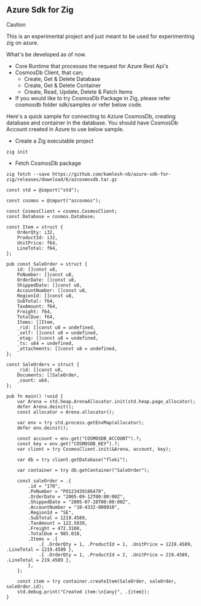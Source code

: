 ## Azure Sdk for Zig

> [!CAUTION]
> This is an experimental project and just meant to be used for experimenting zig on azure. 

What's be developed as of now.
- Core Runtime that processes the request for Azure Rest Api's
- CosmosDb Client, that can;
    - Create, Get & Delete Database
    - Create, Get & Delete Container
    - Create, Read, Update, Delete & Patch Items
- If you would like to try CosmosDb Package in Zig, please refer cosmosdb folder sdk/samples or refer below code.


Here's a quick sample for connecting to Aziure CosmosDb, creating database and container in the database. You should have CosmosDb Account created in Azure to use below sample.

- Create a Zig executable project 

```zig init```
- Fetch CosmosDb package

```
zig fetch --save https://github.com/kamlesh-nb/azure-sdk-for-zig/releases/download/6/azcosmosdb.tar.gz
```

```zig
const std = @import("std");

const cosmos = @import("azcosmos");

const CosmosClient = cosmos.CosmosClient;
const Database = cosmos.Database;

const Item = struct {
    OrderQty: i32,
    ProductId: i32,
    UnitPrice: f64,
    LineTotal: f64,
};

pub const SaleOrder = struct {
    id: []const u8,
    PoNumber: []const u8,
    OrderDate: []const u8,
    ShippedDate: []const u8,
    AccountNumber: []const u8,
    RegionId: []const u8,
    SubTotal: f64,
    TaxAmount: f64,
    Freight: f64,
    TotalDue: f64,
    Items: []Item,
    _rid: []const u8 = undefined,
    _self: []const u8 = undefined,
    _etag: []const u8 = undefined,
    _ts: u64 = undefined,
    _attachments: []const u8 = undefined,
};

const SaleOrders = struct {
    _rid: []const u8,
    Documents: []SaleOrder,
    _count: u64,
};

pub fn main() !void {
    var Arena = std.heap.ArenaAllocator.init(std.heap.page_allocator);
    defer Arena.deinit();
    const allocator = Arena.allocator();

    var env = try std.process.getEnvMap(allocator);
    defer env.deinit();

    const account = env.get("COSMOSDB_ACCOUNT").?;
    const key = env.get("COSMOSDB_KEY").?;
    var client = try CosmosClient.init(&Arena, account, key);

    var db = try client.getDatabase("floki");

    var container = try db.getContainer("SaleOrder");

    const saleOrder = .{
        .id = "170",
        .PoNumber = "PO123439186470",
        .OrderDate = "2005-09-12T00:00:00Z",
        .ShippedDate = "2005-07-28T00:00:00Z",
        .AccountNumber = "10-4332-000910",
        .RegionId = "SE",
        .SubTotal = 1219.4589,
        .TaxAmount = 122.5838,
        .Freight = 472.3108,
        .TotalDue = 985.018,
        .Items = .{
            .{ .OrderQty = 1, .ProductId = 1, .UnitPrice = 1219.4589, .LineTotal = 1219.4589 },
            .{ .OrderQty = 1, .ProductId = 2, .UnitPrice = 219.4589, .LineTotal = 219.4589 },
        },
    };

    const item = try container.createItem(SaleOrder, saleOrder, saleOrder.id);
    std.debug.print("Created item:\n{any}", .{item});
}

```


